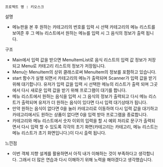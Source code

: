     프로젝트 명 : 키오스크

설명
- 메뉴판을 본 후 원하는 카테고리의 번호를 입력 시 선택 카테고리의 메뉴 리스트를 보여준 후 그 메뉴 리스트에서 원하는 메뉴를 입력 시 그 음식의 정보가 출력 됩니다.

구조
- Main에서 입력 값을 받으면 MenuItemList로 음식 리스트의 입력 값 정보가 저장되고 Menu로 카테고리 리스트의 정보가 저장됩니다.
- Menu는 MenuItem의 상위 클래스로써 MenuItem의 정보를 포함하고 있습니다.
- start 함수가 실행 되면서 카테고리의 메뉴가 출력되며 Scanner가 입력 값을 받기위해 대기합니다. 유저가 입력 값을 입력 시 선택한 메뉴의 리스트가 출력 되며 그곳에서 다시 새로운 입력 값을 받기 위해 프로그램이 대기를 합니다.
- 메뉴 리스트에서 원하는 음식을 입력 시 그 음식의 정보가 출력되고 다시 메뉴 리스트가 출력되며 유저가 더 원하는 음식이 있다면 다시 입력 대기상태가 됩니다.
- 만약 원하는 음식이 없다면 0을 눌러 카테고리로 이동하여 다시 입력 값을 대기하고 카테고리에서도 원하는 상품이 없다면 0을 입력 받아 프로그램을 종료합니다.
- 카테고리와 메뉴 리스트에서 숫자 이외의 입력을 할 시 예외 처리로 문구가 출력되면서 다시 입력 할 수 있도록 각각의 초기 화면(카테고리는 카테고리, 메뉴 리스트는 메뉴 리스트가 초기 화면입니다.)이 다시 출력 됩니다.

느낀점
- 이번 객체 지향 설계를 활용하면서 아직 내가 이해하는 것이 부족하다고 생각합니다. 그래서 더 많은 연습과 다시 이해하기 위해 노력을 해야겠다고 생각했습니다.